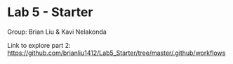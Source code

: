 # Lab 5 - Starter

Group: Brian Liu & Kavi Nelakonda

Link to explore part 2: https://github.com/brianliu1412/Lab5_Starter/tree/master/.github/workflows 
